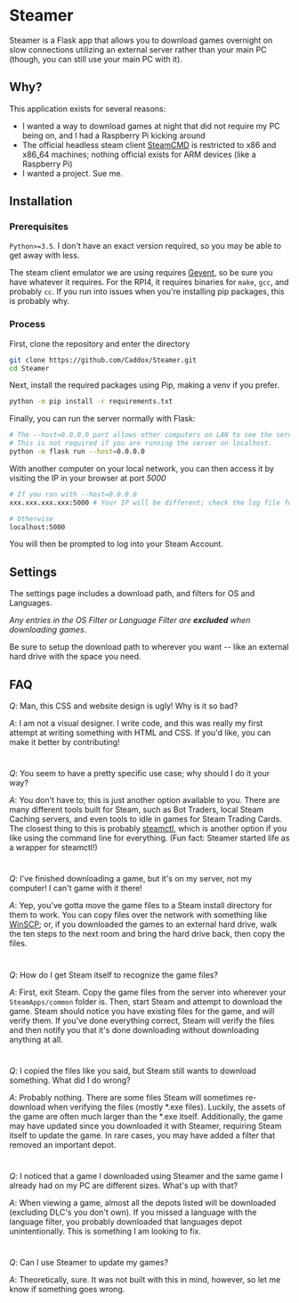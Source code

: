 # Steamer #
Steamer is a Flask app that allows you to download games overnight on slow connections utilizing an external server rather than your main PC (though, you can still use your main PC with it).

## Why? ##
This application exists for several reasons:

- I wanted a way to download games at night that did not require my PC being on, and I had a Raspberry Pi kicking around
- The official headless steam client [SteamCMD](https://developer.valvesoftware.com/wiki/SteamCMD) is restricted to x86 and x86_64 machines; nothing official exists for ARM devices (like a Raspberry Pi)
- I wanted a project. Sue me.

## Installation ##
### Prerequisites ###
`Python>=3.5`. I don't have an exact version required, so you may be able to get away with less. 

The steam client emulator we are using requires [Gevent](https://www.gevent.org/install.html), so be sure you have whatever it requires. For the RPI4, it requires binaries for `make`, `gcc`, and probably `cc`. If you run into issues when you're installing pip packages, this is probably why.

### Process ###

First, clone the repository and enter the directory

```bash
git clone https://github.com/Caddox/Steamer.git
cd Steamer
```

Next, install the required packages using Pip, making a venv if you prefer.
```bash
python -m pip install -r requirements.txt
```

Finally, you can run the server normally with Flask:
```bash
# The --host=0.0.0.0 part allows other computers on LAN to see the server.
# This is not required if you are running the server on localhost.
python -m flask run --host=0.0.0.0
```

With another computer on your local network, you can then access it by visiting the IP in your browser at port *5000*
```bash
# If you ran with --host=0.0.0.0
xxx.xxx.xxx.xxx:5000 # Your IP will be different; check the log file for what it will be for you.

# Otherwise
localhost:5000
```

You will then be prompted to log into your Steam Account.

## Settings ##
The settings page includes a download path, and filters for OS and Languages. 

*Any entries in the OS Filter or Language Filter are **excluded** when downloading games*. 

Be sure to setup the download path to wherever you want -- like an external hard drive with the space you need.

## FAQ ## 
*Q*: Man, this CSS and website design is ugly! Why is it so bad?

*A*: I am not a visual designer. I write code, and this was really my first attempt at writing something with HTML and CSS. If you'd like, you can make it better by contributing!

#

*Q*: You seem to have a pretty specific use case; why should I do it your way?

*A*: You don't have to; this is just another option available to you. There are many different tools built for Steam, such as Bot Traders, local Steam Caching servers, and even tools to idle in games for Steam Trading Cards. The closest thing to this is probably [steamctl](https://github.com/ValvePython/steamctl), which is another option if you like using the command line for everything. (Fun fact: Steamer started life as a wrapper for steamctl!)

#

*Q*: I've finished downloading a game, but it's on my server, not my computer! I can't game with it there!

*A*: Yep, you've gotta move the game files to a Steam install directory for them to work. You can copy files over the network with something like [WinSCP](https://winscp.net/); or, if you downloaded the games to an external hard drive, walk the ten steps to the next room and bring the hard drive back, then copy the files.

#

*Q*: How do I get Steam itself to recognize the game files?

*A*: First, exit Steam. Copy the game files from the server into wherever your `SteamApps/common` folder is. Then, start Steam and attempt to download the game. Steam should notice you have existing files for the game, and will verify them. If you've done everything correct, Steam will verify the files and then notify you that it's done downloading without downloading anything at all.

#

*Q*: I copied the files like you said, but Steam still wants to download something. What did I do wrong?

*A*: Probably nothing. There are some files Steam will sometimes re-download when verifying the files (mostly *.exe files). Luckily, the assets of the game are often much larger than the *.exe itself. Additionally, the game may have updated since you downloaded it with Steamer, requiring Steam itself to update the game. In rare cases, you may have added a filter that removed an important depot.

#

*Q*: I noticed that a game I downloaded using Steamer and the same game I already had on my PC are different sizes. What's up with that?

*A*: When viewing a game, almost all the depots listed will be downloaded (excluding DLC's you don't own). If you missed a language with the language filter, you probably downloaded that languages depot unintentionally. This is something I am looking to fix.

#

*Q*: Can I use Steamer to update my games?

*A*: Theoretically, sure. It was not built with this in mind, however, so let me know if something goes wrong.